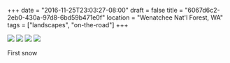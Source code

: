 +++
date = "2016-11-25T23:03:27-08:00"
draft = false
title = "6067d6c2-2eb0-430a-97d8-6bd59b471e0f"
location = "Wenatchee Nat'l Forest, WA"
tags = ["landscapes", "on-the-road"]
+++

![](https://d17enza3bfujl8.cloudfront.net/20161125_01_69.jpg)
![](https://d17enza3bfujl8.cloudfront.net/20161125_01_31.jpg)
![](https://d17enza3bfujl8.cloudfront.net/20161125_01_47.jpg)
![](https://d17enza3bfujl8.cloudfront.net/20161125_01_81.jpg)

First snow<br>
